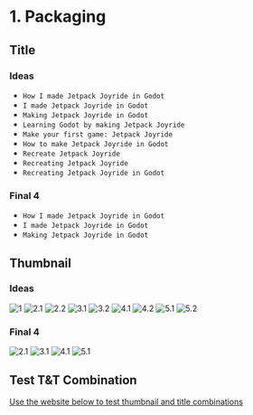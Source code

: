 # 1. Packaging

## Title

### Ideas

- `How I made Jetpack Joyride in Godot`
- `I made Jetpack Joyride in Godot`
- `Making Jetpack Joyride in Godot`
- `Learning Godot by making Jetpack Joyride`
- `Make your first game: Jetpack Joyride`
- `How to make Jetpack Joyride in Godot`
- `Recreate Jetpack Joyride`
- `Recreating Jetpack Joyride`
- `Recreating Jetpack Joyride in Godot`

### Final 4

- `How I made Jetpack Joyride in Godot`
- `I made Jetpack Joyride in Godot`
- `Making Jetpack Joyride in Godot`

## Thumbnail

### Ideas

![1](./thumbnails/final/jetpack-joyride-thumbnail.png)
![2.1](./thumbnails/final/jetpack-joyride-thumbnail-2.1.png)
![2.2](./thumbnails/final/jetpack-joyride-thumbnail-2.2.png)
![3.1](./thumbnails/final/jetpack-joyride-thumbnail-3.1.png)
![3.2](./thumbnails/final/jetpack-joyride-thumbnail-3.2.png)
![4.1](./thumbnails/final/jetpack-joyride-thumbnail-4.1.png)
![4.2](./thumbnails/final/jetpack-joyride-thumbnail-4.2.png)
![5.1](./thumbnails/final/jetpack-joyride-thumbnail-5.1.png)
![5.2](./thumbnails/final/jetpack-joyride-thumbnail-5.2.png)

### Final 4

![2.1](./thumbnails/final/jetpack-joyride-thumbnail-2.1.png)
![3.1](./thumbnails/final/jetpack-joyride-thumbnail-3.1.png)
![4.1](./thumbnails/final/jetpack-joyride-thumbnail-4.1.png)
![5.1](./thumbnails/final/jetpack-joyride-thumbnail-5.1.png)

## Test T&T Combination

[Use the website below to test thumbnail and title combinations](https://thumbsup.tv/)
